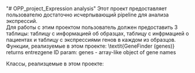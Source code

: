 "# OPP_project_Expression analysis" 
Этот проект предоставляет пользователю достаточно исчерпывающий pipeline для анализа экспрессий.  
Для работы с этим проектом пользователь должен предоставить 3 таблицы: таблицу с информацией об образцах, таблицу с инфрмацией о пациентах и таблицу с экспрессиями генов в каждом из образцов.  
Функции, реализуемые в этом проекте:
\textit{GeneFinder (genes)}  
returns entrezgene ID
param:
genes - array-like object of gene names  
  
Классы, реализцемые в этом проекте:  
